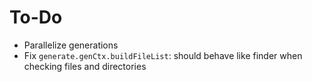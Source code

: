 # To-Do

- Parallelize generations
- Fix `generate.genCtx.buildFileList`: should behave like finder when checking files and directories
